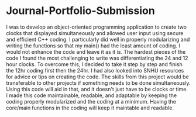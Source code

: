 # Journal-Portfolio-Submission
I was to develop an object-oriented programming application to create two clocks that displayed simultaneously and allowed user input using secure and efficient C++ coding.
I particularly did well in properly modularizing and writing the functions so that my main() had the least amount of coding.
I would not enhance the code and leave it as it is.
The hardest pieces of the code I found the most challenging to write was differentiating the 24 and 12 hour clocks. To overcome this, I decided to take it step by step and finish the 12hr coding first then the 24hr. I had also looked into SNHU resources for advice or tips on creating the code.
The skills from this project would be transferable to other projects if something needs to be done simultaneously. Using this code will aid in that, and it doesn't just have to be clocks or time.
I made this code maintainable, readable, and adaptable by keeping the coding properly modularized and the coding at a minimum. Having the core/main functions in the coding will keep it maintable and readable.
